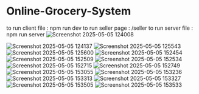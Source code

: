 ﻿# Online-Grocery-System
 to run client file : npm run dev
 to run seller page : /seller
 to run server file : npm run server
![Screenshot 2025-05-05 124008](https://github.com/user-attachments/assets/a551703b-926a-42f1-9615-daf8bce6d4d5)

![Screenshot 2025-05-05 124137](https://github.com/user-attachments/assets/323d2d47-645c-449e-968c-22360d56abb5)
![Screenshot 2025-05-05 125543](https://github.com/user-attachments/assets/fdf593c7-64e3-4b1b-a53d-844133d780b6)
![Screenshot 2025-05-05 125600](https://github.com/user-attachments/assets/c4da3274-fd46-4fad-b7c9-7e5466a3ac23)
![Screenshot 2025-05-05 152454](https://github.com/user-attachments/assets/7e190343-1c3f-4351-afc3-93429287a9b2)
![Screenshot 2025-05-05 152509](https://github.com/user-attachments/assets/c6d7f001-f1fa-416b-9e55-c7c130000d19)
![Screenshot 2025-05-05 152534](https://github.com/user-attachments/assets/a65f62aa-85fb-4019-a650-4ca00970796f)
![Screenshot 2025-05-05 152715](https://github.com/user-attachments/assets/43e01e59-fd0d-449c-b9e2-f875cd65ff6a)
![Screenshot 2025-05-05 152749](https://github.com/user-attachments/assets/45a04740-c301-411e-9c80-137c7e96533c)
![Screenshot 2025-05-05 153055](https://github.com/user-attachments/assets/c3c50955-4d3e-432d-9f66-b8e110f98dd1)
![Screenshot 2025-05-05 153236](https://github.com/user-attachments/assets/fca147d1-16f1-46f8-a14e-94892d578065)
![Screenshot 2025-05-05 153313](https://github.com/user-attachments/assets/c5eef8b1-e78e-49b9-80ce-e0e57ec91f0e)
![Screenshot 2025-05-05 153327](https://github.com/user-attachments/assets/2139a612-0b74-4031-a72b-bbf60d10685d)
![Screenshot 2025-05-05 153505](https://github.com/user-attachments/assets/cd771c8c-a6d3-4851-9fa4-d4cc4e025fbb)
![Screenshot 2025-05-05 153533](https://github.com/user-attachments/assets/58054f19-5e96-42c6-81a7-889426cd9cb9)
